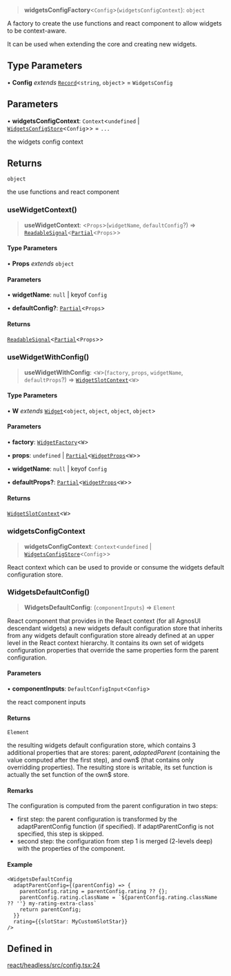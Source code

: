 > **widgetsConfigFactory**\<`Config`\>(`widgetsConfigContext`): `object`

A factory to create the use functions and react component to allow widgets to be context-aware.

It can be used when extending the core and creating new widgets.

## Type Parameters

• **Config** *extends* [`Record`](https://www.typescriptlang.org/docs/handbook/utility-types.html#recordkeys-type)\<`string`, `object`\> = `WidgetsConfig`

## Parameters

• **widgetsConfigContext**: `Context`\<`undefined` \| [`WidgetsConfigStore`](../type-aliases/WidgetsConfigStore.md)\<`Config`\>\> = `...`

the widgets config context

## Returns

`object`

the use functions and react component

### useWidgetContext()

> **useWidgetContext**: \<`Props`\>(`widgetName`, `defaultConfig`?) => [`ReadableSignal`](https://amadeusitgroup.github.io/tansu/interfaces/ReadableSignal.html)\<[`Partial`](https://www.typescriptlang.org/docs/handbook/utility-types.html#partialtype)\<`Props`\>\>

#### Type Parameters

• **Props** *extends* `object`

#### Parameters

• **widgetName**: `null` \| keyof `Config`

• **defaultConfig?**: [`Partial`](https://www.typescriptlang.org/docs/handbook/utility-types.html#partialtype)\<`Props`\>

#### Returns

[`ReadableSignal`](https://amadeusitgroup.github.io/tansu/interfaces/ReadableSignal.html)\<[`Partial`](https://www.typescriptlang.org/docs/handbook/utility-types.html#partialtype)\<`Props`\>\>

### useWidgetWithConfig()

> **useWidgetWithConfig**: \<`W`\>(`factory`, `props`, `widgetName`, `defaultProps`?) => [`WidgetSlotContext`](../interfaces/WidgetSlotContext.md)\<`W`\>

#### Type Parameters

• **W** *extends* [`Widget`](../interfaces/Widget.md)\<`object`, `object`, `object`, `object`\>

#### Parameters

• **factory**: [`WidgetFactory`](../type-aliases/WidgetFactory.md)\<`W`\>

• **props**: `undefined` \| [`Partial`](https://www.typescriptlang.org/docs/handbook/utility-types.html#partialtype)\<[`WidgetProps`](../type-aliases/WidgetProps.md)\<`W`\>\>

• **widgetName**: `null` \| keyof `Config`

• **defaultProps?**: [`Partial`](https://www.typescriptlang.org/docs/handbook/utility-types.html#partialtype)\<[`WidgetProps`](../type-aliases/WidgetProps.md)\<`W`\>\>

#### Returns

[`WidgetSlotContext`](../interfaces/WidgetSlotContext.md)\<`W`\>

### widgetsConfigContext

> **widgetsConfigContext**: `Context`\<`undefined` \| [`WidgetsConfigStore`](../type-aliases/WidgetsConfigStore.md)\<`Config`\>\>

React context which can be used to provide or consume the widgets default configuration store.

### WidgetsDefaultConfig()

> **WidgetsDefaultConfig**: (`componentInputs`) => `Element`

React component that provides in the React context (for all AgnosUI descendant widgets) a new widgets default configuration
store that inherits from any widgets default configuration store already defined at an upper level in the React context hierarchy.
It contains its own set of widgets configuration properties that override the same properties form the parent configuration.

#### Parameters

• **componentInputs**: `DefaultConfigInput`\<`Config`\>

the react component inputs

#### Returns

`Element`

the resulting widgets default configuration store, which contains 3 additional properties that are stores:
parent$, adaptedParent$ (containing the value computed after the first step), and own$ (that contains only overridding properties).
The resulting store is writable, its set function is actually the set function of the own$ store.

#### Remarks

The configuration is computed from the parent configuration in two steps:
- first step: the parent configuration is transformed by the adaptParentConfig function (if specified).
If adaptParentConfig is not specified, this step is skipped.
- second step: the configuration from step 1 is merged (2-levels deep) with the properties of the component.

#### Example

```tsx
<WidgetsDefaultConfig
  adaptParentConfig={(parentConfig) => {
    parentConfig.rating = parentConfig.rating ?? {};
    parentConfig.rating.className = `${parentConfig.rating.className ?? ''} my-rating-extra-class`
    return parentConfig;
  }}
  rating={{slotStar: MyCustomSlotStar}}
/>
```

## Defined in

[react/headless/src/config.tsx:24](https://github.com/AmadeusITGroup/AgnosUI/blob/d4c3540c12d16b34873b8f7c92387b2b6bf6da94/react/headless/src/config.tsx#L24)
